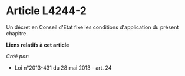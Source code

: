 # Article L4244-2

Un décret en Conseil d'Etat fixe les conditions d'application du présent chapitre.

**Liens relatifs à cet article**

_Créé par_:

  - Loi n°2013-431 du 28 mai 2013 - art. 24
